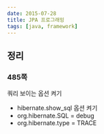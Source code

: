 ```yaml
---
date: 2015-07-28
title: JPA 프로그래밍
tags: [java, framework]
---
```


## 정리
### 485쪽
쿼리 보이는 옵션 켜기

- hibernate.show_sql 옵션 켜기
- org.hibernate.SQL = debug
- org.hibernate.type = TRACE

